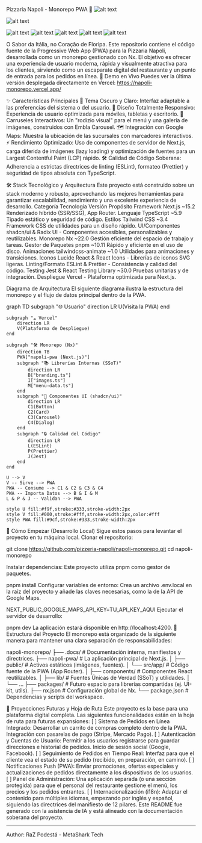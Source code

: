Pizzaria Napoli - Monorepo PWA 🍕
![alt text](https://vercel.com/button)
<!-- Reemplaza con tu URL de Vercel cuando esté lista -->
![alt text](https://img.shields.io/badge/License-MIT-yellow.svg)

![alt text](https://img.shields.io/badge/PRs-welcome-brightgreen.svg)
![alt text](https://img.shields.io/badge/Next.js-15.2-black?logo=next.js)
![alt text](https://img.shields.io/badge/TypeScript-5.9-blue?logo=typescript)
![alt text](https://img.shields.io/badge/Tailwind_CSS-3.4-38B2AC?logo=tailwind-css)
![alt text](https://img.shields.io/badge/Nx-22.0-blue?logo=nx)

O Sabor da Itália, no Coração de Floripa.
Este repositorio contiene el código fuente de la Progressive Web App (PWA) para la Pizzaria Napoli, desarrollada como un monorepo gestionado con Nx. El objetivo es ofrecer una experiencia de usuario moderna, rápida y visualmente atractiva para los clientes, sirviendo como un escaparate digital del restaurante y un punto de entrada para los pedidos en línea.
🚀 Demo en Vivo
Puedes ver la última versión desplegada directamente en Vercel:
https://napoli-monorepo.vercel.app/

✨ Características Principales
🎨 Tema Oscuro y Claro: Interfaz adaptable a las preferencias del sistema o del usuario.
📱 Diseño Totalmente Responsivo: Experiencia de usuario optimizada para móviles, tabletas y escritorio.
🎠 Carruseles Interactivos: Un "rodizio visual" para el menú y una galería de imágenes, construidos con Embla Carousel.
🗺️ Integración con Google Maps: Muestra la ubicación de las sucursales con marcadores interactivos.
⚡ Rendimiento Optimizado: Uso de componentes de servidor de Next.js, carga diferida de imágenes (lazy loading) y optimización de fuentes para un Largest Contentful Paint (LCP) rápido.
🛠️ Calidad de Código Soberana: Adherencia a estrictas directrices de linting (ESLint), formateo (Prettier) y seguridad de tipos absoluta con TypeScript.

🛠️ Stack Tecnológico y Arquitectura
Este proyecto está construido sobre un stack moderno y robusto, aprovechando las mejores herramientas para garantizar escalabilidad, rendimiento y una excelente experiencia de desarrollo.
Categoría	Tecnología	Versión	Propósito
Framework	Next.js	~15.2	Renderizado híbrido (SSR/SSG), App Router.
Lenguaje	TypeScript	~5.9	Tipado estático y seguridad de código.
Estilos	Tailwind CSS	~3.4	Framework CSS de utilidades para un diseño rápido.
UI/Componentes	shadcn/ui & Radix UI	-	Componentes accesibles, personalizables y reutilizables.
Monorepo	Nx	~22.0	Gestión eficiente del espacio de trabajo y tareas.
Gestor de Paquetes	pnpm	~10.11	Rápido y eficiente en el uso de disco.
Animaciones	tailwindcss-animate	~1.0	Utilidades para animaciones y transiciones.
Iconos	Lucide React & React Icons	-	Librerías de iconos SVG ligeras.
Linting/Formato	ESLint & Prettier	-	Consistencia y calidad del código.
Testing	Jest & React Testing Library	~30.0	Pruebas unitarias y de integración.
Despliegue	Vercel	-	Plataforma optimizada para Next.js.

Diagrama de Arquitectura
El siguiente diagrama ilustra la estructura del monorepo y el flujo de datos principal dentro de la PWA.


graph TD
    subgraph "🌐 Usuario"
        direction LR
        U(Visita la PWA)
    end

    subgraph "☁️ Vercel"
        direction LR
        V(Plataforma de Despliegue)
    end

    subgraph "🛠️ Monorepo (Nx)"
        direction TB
        PWA["napoli-pwa (Next.js)"]
        subgraph "📚 Librerías Internas (SSoT)"
            direction LR
            B["branding.ts"]
            I["images.ts"]
            M["menu-data.ts"]
        end
        subgraph "🧩 Componentes UI (shadcn/ui)"
            direction LR
            C1(Button)
            C2(Card)
            C3(Carousel)
            C4(Dialog)
        end
        subgraph "🔒 Calidad del Código"
            direction LR
            L(ESLint)
            P(Prettier)
            J(Jest)
        end
    end

    U --> V
    V -- Sirve --> PWA
    PWA -- Consume --> C1 & C2 & C3 & C4
    PWA -- Importa Datos --> B & I & M
    L & P & J -- Validan --> PWA

    style U fill:#f9f,stroke:#333,stroke-width:2px
    style V fill:#000,stroke:#fff,stroke-width:2px,color:#fff
    style PWA fill:#9cf,stroke:#333,stroke-width:2px
🏁 Cómo Empezar (Desarrollo Local)
Sigue estos pasos para levantar el proyecto en tu máquina local.
Clonar el repositorio:

git clone https://github.com/pizzeria-napoli/napoli-monorepo.git
cd napoli-monorepo

Instalar dependencias:
Este proyecto utiliza pnpm como gestor de paquetes.


pnpm install
Configurar variables de entorno:
Crea un archivo .env.local en la raíz del proyecto y añade las claves necesarias, como la de la API de Google Maps.

NEXT_PUBLIC_GOOGLE_MAPS_API_KEY=TU_API_KEY_AQUI
Ejecutar el servidor de desarrollo:

pnpm dev
La aplicación estará disponible en http://localhost:4200.
📂 Estructura del Proyecto
El monorepo está organizado de la siguiente manera para mantener una clara separación de responsabilidades:

napoli-monorepo/
├── .docs/                # Documentación interna, manifiestos y directrices.
├── napoli-pwa/           # La aplicación principal de Next.js.
│   ├── public/           # Activos estáticos (imágenes, fuentes).
│   └── src/app/          # Código fuente de la PWA (App Router).
│       ├── components/   # Componentes React reutilizables.
│       ├── lib/          # Fuentes Únicas de Verdad (SSoT) y utilidades.
│       └── ...
├── packages/             # Futuro espacio para librerías compartidas (ej. UI-kit, utils).
├── nx.json               # Configuración global de Nx.
└── package.json          # Dependencias y scripts del workspace.

🔮 Proyecciones Futuras y Hoja de Ruta
Este proyecto es la base para una plataforma digital completa. Las siguientes funcionalidades están en la hoja de ruta para futuras expansiones:
[ ] Sistema de Pedidos en Línea Integrado:
Desarrollar un carrito de compras completo dentro de la PWA.
Integración con pasarelas de pago (Stripe, Mercado Pago).
[ ] Autenticación y Cuentas de Usuario:
Permitir a los usuarios registrarse para guardar direcciones e historial de pedidos.
Inicio de sesión social (Google, Facebook).
[ ] Seguimiento de Pedidos en Tiempo Real:
Interfaz para que el cliente vea el estado de su pedido (recibido, en preparación, en camino).
[ ] Notificaciones Push (PWA):
Enviar promociones, ofertas especiales y actualizaciones de pedidos directamente a los dispositivos de los usuarios.
[ ] Panel de Administración:
Una aplicación separada (o una sección protegida) para que el personal del restaurante gestione el menú, los precios y los pedidos entrantes.
[ ] Internacionalización (i18n):
Adaptar el contenido para múltiples idiomas, empezando por inglés y español, siguiendo las directrices del manifiesto de 12 pilares.
Este README fue generado con la asistencia de IA y está alineado con la documentación soberana del proyecto.

---

Author: RaZ Podestá - MetaShark Tech

